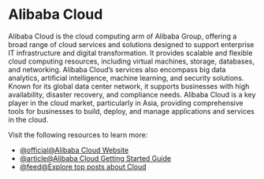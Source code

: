 # Alibaba Cloud

Alibaba Cloud is the cloud computing arm of Alibaba Group, offering a broad range of cloud services and solutions designed to support enterprise IT infrastructure and digital transformation. It provides scalable and flexible cloud computing resources, including virtual machines, storage, databases, and networking. Alibaba Cloud’s services also encompass big data analytics, artificial intelligence, machine learning, and security solutions. Known for its global data center network, it supports businesses with high availability, disaster recovery, and compliance needs. Alibaba Cloud is a key player in the cloud market, particularly in Asia, providing comprehensive tools for businesses to build, deploy, and manage applications and services in the cloud.

Visit the following resources to learn more:

- [@official@Alibaba Cloud Website](https://www.alibabacloud.com/)
- [@article@Alibaba Cloud Getting Started Guide](https://www.alibabacloud.com/getting-started)
- [@feed@Explore top posts about Cloud](https://app.daily.dev/tags/cloud?ref=roadmapsh)
